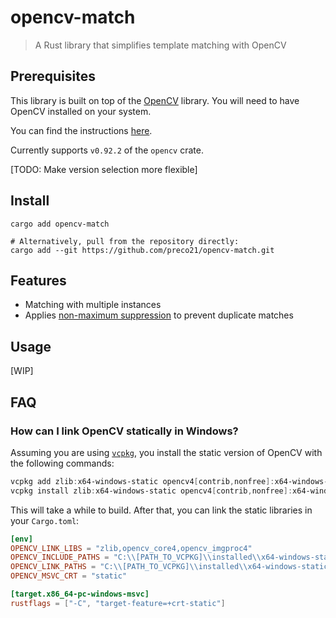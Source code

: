 # opencv-match

> A Rust library that simplifies template matching with OpenCV

## Prerequisites

This library is built on top of the [OpenCV](https://opencv.org/) library. You will need to have OpenCV installed on your system.

You can find the instructions [here](https://github.com/twistedfall/opencv-rust/blob/master/INSTALL.md).

Currently supports `v0.92.2` of the `opencv` crate.

[TODO: Make version selection more flexible]

## Install

```shell
cargo add opencv-match

# Alternatively, pull from the repository directly:
cargo add --git https://github.com/preco21/opencv-match.git
```

## Features

* Matching with multiple instances
* Applies [non-maximum suppression](https://builtin.com/machine-learning/non-maximum-suppression) to prevent duplicate matches

## Usage

[WIP]

## FAQ

### How can I link OpenCV statically in Windows?

Assuming you are using [`vcpkg`](https://vcpkg.io/), you install the static version of OpenCV with the following commands:

```powershell
vcpkg add zlib:x64-windows-static opencv4[contrib,nonfree]:x64-windows-static
vcpkg install zlib:x64-windows-static opencv4[contrib,nonfree]:x64-windows-static
```

This will take a while to build. After that, you can link the static libraries in your `Cargo.toml`:

```toml
[env]
OPENCV_LINK_LIBS = "zlib,opencv_core4,opencv_imgproc4"
OPENCV_INCLUDE_PATHS = "C:\\[PATH_TO_VCPKG]\\installed\\x64-windows-static\\include"
OPENCV_LINK_PATHS = "C:\\[PATH_TO_VCPKG]\\installed\\x64-windows-static\\lib"
OPENCV_MSVC_CRT = "static"

[target.x86_64-pc-windows-msvc]
rustflags = ["-C", "target-feature=+crt-static"]
```
